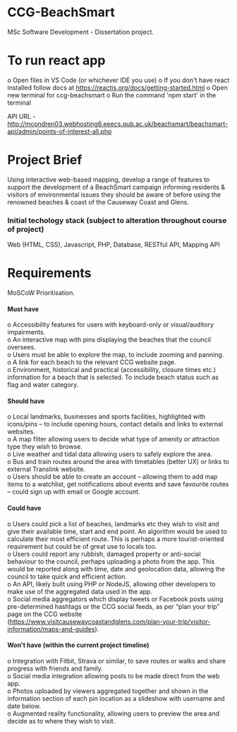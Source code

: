 # CCG-BeachSmart
MSc Software Development - Dissertation project.


# To run react app
o Open files in VS Code (or whichever IDE you use)
o If you don't have react installed follow docs at https://reactjs.org/docs/getting-started.html
o Open new terminal for ccg-beachsmart
o Run the command 'npm start' in the terminal

API URL - http://mcondren03.webhosting6.eeecs.qub.ac.uk/beachsmart/beachsmart-api/admin/points-of-interest-all.php

# Project Brief

Using interactive web-based mapping, develop a range of features to support the development of a BeachSmart campaign informing residents & visitors of environmental issues they should be aware of before using the renowned beaches & coast of the Causeway Coast and Glens.

### Initial techology stack (subject to alteration throughout course of project)
Web (HTML, CSS), Javascript, PHP, Database, RESTful API, Mapping API


# Requirements
MoSCoW Prioritisation.

#### Must have
o	Accessibility features for users with keyboard-only or visual/auditory impairments.<br>
o	An interactive map with pins displaying the beaches that the council oversees.<br>
o	Users must be able to explore the map, to include zooming and panning.<br>
o	A link for each beach to the relevant CCG website page.<br>
o	Environment, historical and practical (accessibility, closure times etc.) information for a beach that is selected. To include beach status such as flag and water category.<br>

#### Should have
o	Local landmarks, businesses and sports facilities, highlighted with icons/pins – to include opening hours, contact details and links to external websites.<br>
o	A map filter allowing users to decide what type of amenity or attraction type they wish to browse.<br>
o	Live weather and tidal data allowing users to safely explore the area.<br>
o	Bus and train routes around the area with timetables (better UX) or links to external Translink website.<br>
o	Users should be able to create an account – allowing them to add map items to a watchlist, get notifications about events and save favourite routes – could sign up with email or Google account.<br>

#### Could have
o	Users could pick a list of beaches, landmarks etc they wish to visit and give their available time, start and end point. An algorithm would be used to calculate their most efficient route. This is perhaps a more tourist-oriented requirement but could be of great use to locals too.<br>
o	Users could report any rubbish, damaged property or anti-social behaviour to the council, perhaps uploading a photo from the app. This would be reported along with time, date and geolocation data, allowing the council to take quick and efficient action.<br>
o	An API, likely built using PHP or NodeJS, allowing other developers to make use of the aggregated data used in the app.<br>
o	Social media aggregators which display tweets or Facebook posts using pre-determined hashtags or the CCG social feeds, as per “plan your trip” page on the CCG website (https://www.visitcausewaycoastandglens.com/plan-your-trip/visitor-information/maps-and-guides).<br>

#### Won't have (within the current project timeline)
o	Integration with Fitbit, Strava or similar, to save routes or walks and share progress with friends and family.<br>
o	Social media integration allowing posts to be made direct from the web app.<br>
o	Photos uploaded by viewers aggregated together and shown in the information section of each pin location as a slideshow with username and date below.<br>
o	Augmented reality functionality, allowing users to preview the area and decide as to where they wish to visit.<br>
